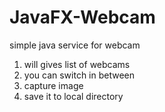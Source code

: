 # JavaFX-Webcam

simple java service for webcam

1. will gives list of webcams
2. you can switch in between
3. capture image
4. save it to local directory
